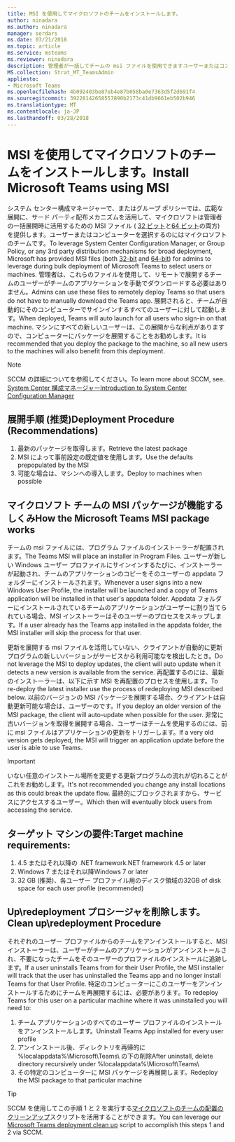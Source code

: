 ```yaml
---
title: MSI を使用してマイクロソフトのチームをインストールします。
author: ninadara
ms.author: ninadara
manager: serdars
ms.date: 03/21/2018
ms.topic: article
ms.service: msteams
ms.reviewer: ninadara
description: 管理者が一括してチームの msi ファイルを使用できますユーザーまたはコンピューターを選択するのには、マイクロソフトのチームを配置します。
MS.collection: Strat_MT_TeamsAdmin
appliesto:
- Microsoft Teams
ms.openlocfilehash: 4b092403be87eb4e87b058ba0e7363d5f2d691f4
ms.sourcegitcommit: 39228142658557890b2173c41db9661eb502b946
ms.translationtype: MT
ms.contentlocale: ja-JP
ms.lasthandoff: 03/28/2018
---
```

<a name="install-microsoft-teams-using-msi"></a><span data-ttu-id="68fc2-103">MSI を使用してマイクロソフトのチームをインストールします。</span><span class="sxs-lookup"><span data-stu-id="68fc2-103">Install Microsoft Teams using MSI</span></span>
===========================================

<span data-ttu-id="68fc2-104">システム センター構成マネージャーで、またはグループ ポリシーでは、広範な展開に、サード パーティ配布メカニズムを活用して、マイクロソフトは管理者の一括展開時に活用するための MSI ファイル ( [32 ビット](http://aka.ms/teams32bitmsi)と[64 ビット](http://aka.ms/teams64bitmsi)の両方) を提供します。ユーザーまたはコンピューターを選択するのにはマイクロソフトのチームです。</span><span class="sxs-lookup"><span data-stu-id="68fc2-104">To leverage System Center Configuration Manager, or Group Policy, or any 3rd party distribution mechanisms for broad deployment, Microsoft has provided MSI files (both [32-bit](http://aka.ms/teams32bitmsi) and [64-bit](http://aka.ms/teams64bitmsi)) for admins to leverage during bulk deployment of Microsoft Teams to select users or machines.</span></span> <span data-ttu-id="68fc2-105">管理者は、これらのファイルを使用して、リモートで展開するチームのユーザーがチームのアプリケーションを手動でダウンロードする必要はありません。</span><span class="sxs-lookup"><span data-stu-id="68fc2-105">Admins can use these files to remotely deploy Teams so that users do not have to manually download the Teams app.</span></span> <span data-ttu-id="68fc2-106">展開されると、チームが自動的にそのコンピューターでサインインするすべてのユーザーに対して起動します。</span><span class="sxs-lookup"><span data-stu-id="68fc2-106">When deployed, Teams will auto launch for all users who sign-in on that machine.</span></span> <span data-ttu-id="68fc2-107">マシンにすべての新しいユーザーは、この展開からな利点がありますので、コンピューターにパッケージを展開することをお勧めします。</span><span class="sxs-lookup"><span data-stu-id="68fc2-107">It is recommended that you deploy the package to the machine, so all new users to the machines will also benefit from this deployment.</span></span> 
 
> [!Note] 
> <span data-ttu-id="68fc2-108">SCCM の詳細についてを参照してください。</span><span class="sxs-lookup"><span data-stu-id="68fc2-108">To learn more about SCCM, see.</span></span> [<span data-ttu-id="68fc2-109">System Center 構成マネージャー</span><span class="sxs-lookup"><span data-stu-id="68fc2-109">Introduction to System Center Configuration Manager</span></span>](https://docs.microsoft.com/sccm/core/understand/introduction)

## <a name="deployment-procedure-recommendations"></a><span data-ttu-id="68fc2-110">展開手順 (推奨)</span><span class="sxs-lookup"><span data-stu-id="68fc2-110">Deployment Procedure (Recommendations)</span></span>
1. <span data-ttu-id="68fc2-111">最新のパッケージを取得します。</span><span class="sxs-lookup"><span data-stu-id="68fc2-111">Retrieve the latest package</span></span>
2. <span data-ttu-id="68fc2-112">MSI によって事前設定の既定値を使用します。</span><span class="sxs-lookup"><span data-stu-id="68fc2-112">Use the defaults prepopulated by the MSI</span></span>
3. <span data-ttu-id="68fc2-113">可能な場合は、マシンへの導入します。</span><span class="sxs-lookup"><span data-stu-id="68fc2-113">Deploy to machines when possible</span></span>

## <a name="how-the-microsoft-teams-msi-package-works"></a><span data-ttu-id="68fc2-114">マイクロソフト チームの MSI パッケージが機能するしくみ</span><span class="sxs-lookup"><span data-stu-id="68fc2-114">How the Microsoft Teams MSI package works</span></span>

<span data-ttu-id="68fc2-115">チームの msi ファイルには、プログラム ファイルのインストーラーが配置されます。</span><span class="sxs-lookup"><span data-stu-id="68fc2-115">The Teams MSI will place an installer in Program Files.</span></span> <span data-ttu-id="68fc2-116">ユーザーが新しい Windows ユーザー プロファイルにサインインするたびに、インストーラーが起動され、チームのアプリケーションのコピーをそのユーザーの appdata フォルダーにインストールされます。</span><span class="sxs-lookup"><span data-stu-id="68fc2-116">Whenever a user signs into a new Windows User Profile, the installer will be launched and a copy of Teams application will be installed in that user's appdata folder.</span></span> <span data-ttu-id="68fc2-117">Appdata フォルダーにインストールされているチームのアプリケーションがユーザーに割り当てられている場合、MSI インストーラーはそのユーザーのプロセスをスキップします。</span><span class="sxs-lookup"><span data-stu-id="68fc2-117">If a user already has the Teams app installed in the appdata folder, the MSI installer will skip the process for that user.</span></span>

<span data-ttu-id="68fc2-118">更新を展開する msi ファイルを活用していない、クライアントが自動的に更新プログラムの新しいバージョンがサービスから利用可能なを検出したとき。</span><span class="sxs-lookup"><span data-stu-id="68fc2-118">Do not leverage the MSI to deploy updates, the client will auto update when it detects a new version is available from the service.</span></span> <span data-ttu-id="68fc2-119">再配置するのには、最新のインストーラーは、以下に示す MSI を再配置のプロセスを使用します。</span><span class="sxs-lookup"><span data-stu-id="68fc2-119">To re-deploy the latest installer use the process of redeploying MSI described below.</span></span> <span data-ttu-id="68fc2-120">以前のバージョンの MSI パッケージを展開する場合、クライアントは自動更新可能な場合は、ユーザーのです。</span><span class="sxs-lookup"><span data-stu-id="68fc2-120">If you deploy an older version of the MSI package, the client will auto-update when possible for the user.</span></span> <span data-ttu-id="68fc2-121">非常に古いバージョンを取得を展開する場合、ユーザーはチームを使用するのには、前に msi ファイルはアプリケーションの更新をトリガーします。</span><span class="sxs-lookup"><span data-stu-id="68fc2-121">If a very old version gets deployed, the MSI will trigger an application update before the user is able to use Teams.</span></span> 

> [!Important] 
> <span data-ttu-id="68fc2-122">いない任意のインストール場所を変更する更新プログラムの流れが切れることがこれをお勧めします。</span><span class="sxs-lookup"><span data-stu-id="68fc2-122">It's not recommended you change any install locations as this could break the update flow.</span></span> <span data-ttu-id="68fc2-123">最終的にブロックされますから、サービスにアクセスするユーザー。</span><span class="sxs-lookup"><span data-stu-id="68fc2-123">Which then will eventually block users from accessing the service.</span></span> 


## <a name="target-machine-requirements"></a><span data-ttu-id="68fc2-124">ターゲット マシンの要件:</span><span class="sxs-lookup"><span data-stu-id="68fc2-124">Target machine requirements:</span></span>

1. <span data-ttu-id="68fc2-125">4.5 またはそれ以降の .NET framework</span><span class="sxs-lookup"><span data-stu-id="68fc2-125">.NET framework 4.5 or later</span></span>
2. <span data-ttu-id="68fc2-126">Windows 7 またはそれ以降</span><span class="sxs-lookup"><span data-stu-id="68fc2-126">Windows 7 or later</span></span>
2. <span data-ttu-id="68fc2-127">32 GB (推奨)、各ユーザー プロファイル用のディスク領域の</span><span class="sxs-lookup"><span data-stu-id="68fc2-127">32GB of disk space for each user profile (recommended)</span></span>

## <a name="clean-upredeployment-procedure"></a><span data-ttu-id="68fc2-128">Up\redeployment プロシージャを削除します。</span><span class="sxs-lookup"><span data-stu-id="68fc2-128">Clean up\redeployment Procedure</span></span>
<span data-ttu-id="68fc2-129">それぞれのユーザー プロファイルからのチームをアンインストールすると、MSI インストーラーは、ユーザーがチームのアプリケーションがアンインストールされ、不要になったチームをそのユーザーのプロファイルのインストールに追跡します。</span><span class="sxs-lookup"><span data-stu-id="68fc2-129">If a user uninstalls Teams from for their User Profile, the MSI installer will track that the user has uninstalled the Teams app and no longer install Teams for that User Profile.</span></span> <span data-ttu-id="68fc2-130">特定のコンピューターにこのユーザーをアンインストールするためにチームを再展開するには、必要があります。</span><span class="sxs-lookup"><span data-stu-id="68fc2-130">To redeploy Teams for this user on a particular machine where it was uninstalled you will need to:</span></span>

1. <span data-ttu-id="68fc2-131">チーム アプリケーションのすべてのユーザー プロファイルのインストールをアンインストールします。</span><span class="sxs-lookup"><span data-stu-id="68fc2-131">Uninstall Teams App installed for every user profile</span></span> 
2. <span data-ttu-id="68fc2-132">アンインストール後、ディレクトリを再帰的に %localappdata%\Microsoft\Teams\ の下の削除</span><span class="sxs-lookup"><span data-stu-id="68fc2-132">After uninstall, delete directory recursively under %localappdata%\Microsoft\Teams\\</span></span> 
3. <span data-ttu-id="68fc2-133">その特定のコンピューターに MSI パッケージを再展開します。</span><span class="sxs-lookup"><span data-stu-id="68fc2-133">Redeploy the MSI package to that particular machine</span></span>

> [!TIP] 
> <span data-ttu-id="68fc2-134">SCCM を使用してこの手順 1 と 2 を実行する[マイクロソフトのチームの配置のクリーンアップ](.\scripts\Powershell-script-teams-deployment-clean-up.md)スクリプトを活用することができます。</span><span class="sxs-lookup"><span data-stu-id="68fc2-134">You can leverage our [Microsoft Teams deployment clean up](.\scripts\Powershell-script-teams-deployment-clean-up.md) script to accomplish this steps 1 and 2 via SCCM.</span></span>                                

